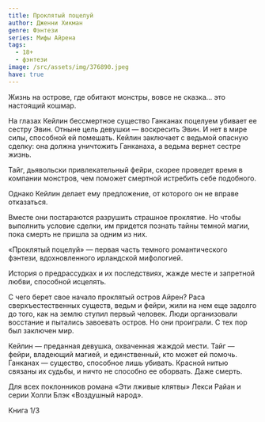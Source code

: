 ```yaml
---
title: Проклятый поцелуй
author: Дженни Хикман
genre: Фэнтези
series: Мифы Айрена
tags:
  - 18+
  - фэнтези
image: /src/assets/img/376890.jpeg
have: true
---
```

Жизнь на острове, где обитают монстры, вовсе не сказка... это настоящий кошмар.

На глазах Кейлин бессмертное существо Ганканах поцелуем убивает ее сестру Эвин. Отныне цель девушки — воскресить Эвин. И нет в мире силы, способной ей помешать. Кейлин заключает с ведьмой опасную сделку: она должна уничтожить Ганканаха, а ведьма вернет сестре жизнь.

Тайг, дьявольски привлекательный фейри, скорее проведет время в компании монстров, чем поможет смертной истребить себе подобного.

Однако Кейлин делает ему предложение, от которого он не вправе отказаться.

Вместе они постараются разрушить страшное проклятие. Но чтобы выполнить условие сделки, им придется познать тайны темной магии, пока смерть не пришла за одним из них.

«Проклятый поцелуй» — первая часть темного романтического фэнтези, вдохновленного ирландской мифологией.

История о предрассудках и их последствиях, жажде месте и запретной любви, способной исцелять.

С чего берет свое начало проклятый остров Айрен? Раса сверхъестественных существ, ведьм и фейри, жили на нем еще задолго до того, как на землю ступил первый человек. Люди организовали восстание и пытались завоевать остров. Но они проиграли. С тех пор был заключен мир.

Кейлин — преданная девушка, охваченная жаждой мести. Тайг — фейри, владеющий магией, и единственный, кто может ей помочь. Ганканах — существо, способное лишь убивать. Красной нитью связаны их судьбы, и ничто не способно ее оборвать. Даже смерть.

Для всех поклонников романа «Эти лживые клятвы» Лекси Райан и серии Холли Блэк «Воздушный народ».

Книга 1/3
